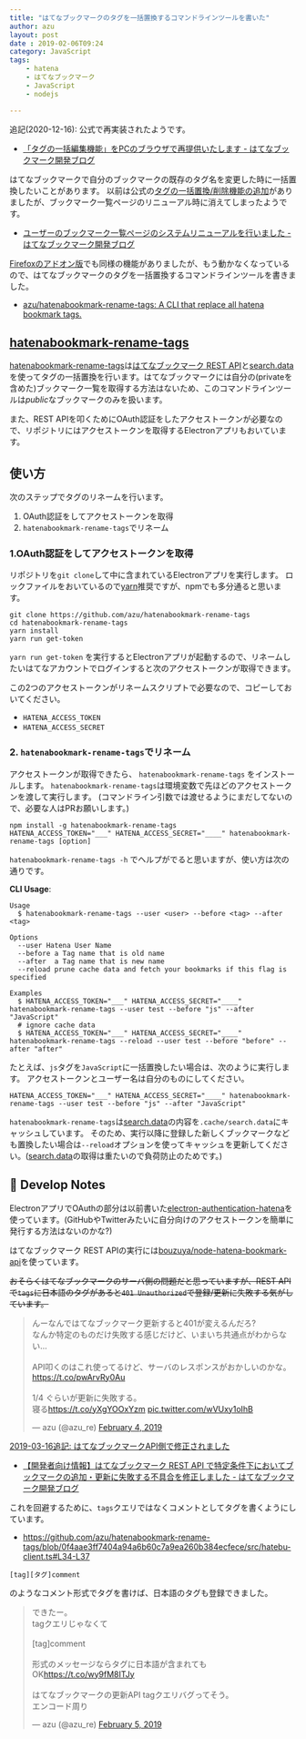 ```yaml
---
title: "はてなブックマークのタグを一括置換するコマンドラインツールを書いた"
author: azu
layout: post
date : 2019-02-06T09:24
category: JavaScript
tags:
    - hatena
    - はてなブックマーク
    - JavaScript
    - nodejs

---
```


追記(2020-12-16): 公式で再実装されたようです。

- [「タグの一括編集機能」をPCのブラウザで再提供いたします - はてなブックマーク開発ブログ](https://bookmark.hatenastaff.com/entry/2020/12/15/150004)

はてなブックマークで自分のブックマークの既存のタグ名を変更した時に一括置換したいことがあります。
以前は公式の[タグの一括置換/削除機能の追加](http://hatena.g.hatena.ne.jp/hatenabookmark/20050705/1120551799)がありましたが、ブックマーク一覧ページのリニューアル時に消えてしまったようです。

- [ユーザーのブックマーク一覧ページのシステムリニューアルを行いました - はてなブックマーク開発ブログ](http://bookmark.hatenastaff.com/entry/2017/11/21/191340)

[Firefoxのアドオン版](https://github.com/hatena/hatena-bookmark-xul)でも同様の機能がありましたが、もう動かなくなっているので、はてなブックマークのタグを一括置換するコマンドラインツールを書きました。

- [azu/hatenabookmark-rename-tags: A CLI that replace all hatena bookmark tags.](https://github.com/azu/hatenabookmark-rename-tags)

## [hatenabookmark-rename-tags](https://github.com/azu/hatenabookmark-rename-tags)

[hatenabookmark-rename-tags](https://github.com/azu/hatenabookmark-rename-tags)は[はてなブックマーク REST API](http://developer.hatena.ne.jp/ja/documents/bookmark/apis/rest)と[search.data](https://github.com/azu/hatebu-mydata-parser/blob/master/doc/search.data-format.md)を使ってタグの一括置換を行います。はてなブックマークには自分の(privateを含めた)ブックマーク一覧を取得する方法はないため、このコマンドラインツールは*public*なブックマークのみを扱います。

また、REST APIを叩くためにOAuth認証をしたアクセストークンが必要なので、リポジトリにはアクセストークンを取得するElectronアプリもおいています。

## 使い方

次のステップでタグのリネームを行います。

1. OAuth認証をしてアクセストークンを取得
2. `hatenabookmark-rename-tags`でリネーム

### 1.OAuth認証をしてアクセストークンを取得

リポジトリを`git clone`して中に含まれているElectronアプリを実行します。
ロックファイルをおいているので[yarn](http://yarnpkg.com/)推奨ですが、npmでも多分通ると思います。

```
git clone https://github.com/azu/hatenabookmark-rename-tags
cd hatenabookmark-rename-tags
yarn install
yarn run get-token
```

`yarn run get-token` を実行するとElectronアプリが起動するので、リネームしたいはてなアカウントでログインすると次のアクセストークンが取得できます。

この2つのアクセストークンがリネームスクリプトで必要なので、コピーしておいてください。

- `HATENA_ACCESS_TOKEN`
- `HATENA_ACCESS_SECRET`



### 2. `hatenabookmark-rename-tags`でリネーム

アクセストークンが取得できたら、 `hatenabookmark-rename-tags` をインストールします。
`hatenabookmark-rename-tags`は環境変数で先ほどのアクセストークンを渡して実行します。
(コマンドライン引数では渡せるようにまだしてないので、必要な人はPRお願いします。)

```
npm install -g hatenabookmark-rename-tags
HATENA_ACCESS_TOKEN="___" HATENA_ACCESS_SECRET="____" hatenabookmark-rename-tags [option]
```

`hatenabookmark-rename-tags -h` でヘルプがでると思いますが、使い方は次の通りです。

**CLI Usage**:

    Usage
      $ hatenabookmark-rename-tags --user <user> --before <tag> --after <tag>
     
    Options
      --user Hatena User Name
      --before a Tag name that is old name
      --after  a Tag name that is new name
      --reload prune cache data and fetch your bookmarks if this flag is specified
     
    Examples
      $ HATENA_ACCESS_TOKEN="___" HATENA_ACCESS_SECRET="____" hatenabookmark-rename-tags --user test --before "js" --after "JavaScript"
      # ignore cache data
      $ HATENA_ACCESS_TOKEN="___" HATENA_ACCESS_SECRET="____" hatenabookmark-rename-tags --reload --user test --before "before" --after "after"

たとえば、`js`タグを`JavaScript`に一括置換したい場合は、次のように実行します。
アクセストークンとユーザー名は自分のものにしてください。

```
HATENA_ACCESS_TOKEN="___" HATENA_ACCESS_SECRET="____" hatenabookmark-rename-tags --user test --before "js" --after "JavaScript"
```

`hatenabookmark-rename-tags`は[search.data](https://github.com/azu/hatebu-mydata-parser/blob/master/doc/search.data-format.md)の内容を`.cache/search.data`にキャッシュしています。
そのため、実行以降に登録した新しくブックマークなども置換したい場合は`--reload`オプションを使ってキャッシュを更新してください。([search.data](https://github.com/azu/hatebu-mydata-parser/blob/master/doc/search.data-format.md)の取得は重たいので負荷防止のためです。)

## :memo: Develop Notes 

ElectronアプリでOAuthの部分は以前書いた[electron-authentication-hatena](https://github.com/azu/electron-authentication-hatena)を使っています。(GitHubやTwitterみたいに自分向けのアクセストークンを簡単に発行する方法はないのかな?)

はてなブックマーク REST APIの実行には[bouzuya/node-hatena-bookmark-api](https://github.com/bouzuya/node-hatena-bookmark-api)を使っています。

<del>おそらくはてなブックマークのサーバ側の問題だと思っていますが、REST APIで`tags`に日本語のタグがあると`401 Unauthorized`で登録/更新に失敗する気がしています。</del>

<blockquote class="twitter-tweet" data-lang="en"><p lang="ja" dir="ltr">んーなんではてなブックマーク更新すると401が変えるんだろ?<br>なんか特定のものだけ失敗する感じだけど、いまいち共通点がわからない…<br><br>API叩くのはこれ使ってるけど、サーバのレスポンスがおかしいのかな。<a href="https://t.co/pwArvRy0Au">https://t.co/pwArvRy0Au</a><br><br>1/4 ぐらいが更新に失敗する。<br>寝る<a href="https://t.co/yXgYOOxYzm">https://t.co/yXgYOOxYzm</a> <a href="https://t.co/wVUxy1oIhB">pic.twitter.com/wVUxy1oIhB</a></p>&mdash; azu (@azu_re) <a href="https://twitter.com/azu_re/status/1092461422808715265?ref_src=twsrc%5Etfw">February 4, 2019</a></blockquote>
<script async src="https://platform.twitter.com/widgets.js" charset="utf-8"></script>

<p><ins>2019-03-16追記: はてなブックマークAPI側で修正されました </ins></p>

- [【開発者向け情報】はてなブックマーク REST API で特定条件下においてブックマークの追加・更新に失敗する不具合を修正しました - はてなブックマーク開発ブログ](http://bookmark.hatenastaff.com/entry/2019/03/06/121008)


これを回避するために、`tags`クエリではなくコメントとしてタグを書くようにしています。

- https://github.com/azu/hatenabookmark-rename-tags/blob/0f4aae3ff7404a94a6b60c7a9ea260b384ecfece/src/hatebu-client.ts#L34-L37

```
[tag][タグ]comment
```

のようなコメント形式でタグを書けば、日本語のタグも登録できました。

<blockquote class="twitter-tweet" data-lang="en"><p lang="ja" dir="ltr">できたー。<br>tagクエリじゃなくて<br><br>[tag]comment<br><br>形式のメッセージならタグに日本語が含まれてもOK<a href="https://t.co/wy9fM8ITJy">https://t.co/wy9fM8ITJy</a><br><br>はてなブックマークの更新API tagクエリバグってそう。<br>エンコード周り</p>&mdash; azu (@azu_re) <a href="https://twitter.com/azu_re/status/1092580264692183040?ref_src=twsrc%5Etfw">February 5, 2019</a></blockquote>
<script async src="https://platform.twitter.com/widgets.js" charset="utf-8"></script>
